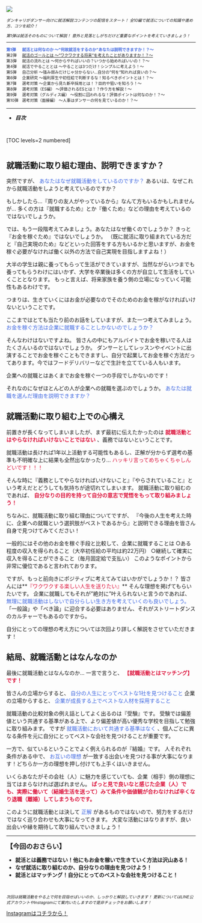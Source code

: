 ![](/img/news/131/1.png)

<div style="font-size: 75%;">

*ダンキャリがダンサー向けに就活解説コンテンツの配信をスタート！*
*全10編で就活についての知識や進め方、コツを紹介！*

*第1弾は就活そのものについて解説！*
*意外と見落としがちだけど重要なポイントを考えていきましょう！*

***

<div style="display:grid;grid-template-columns:4em 1fr;">

<div style="font-weight:bold;">
<span style="color: RoyalBlue;">第1弾</span>
</div>

<div style="font-weight:bold;">
<span style="color: RoyalBlue;">就活とは何なのか 〜"何故就活をするのか"あなたは説明できますか！？〜</span>
</div>

<div>第2弾</div>

<div><a href="/news/141" target="_blank">就活のゴールとは 〜”ワクワクする将来”を考えたことがありますか！？〜</a></div>

<div>第3弾</div>

<div>就活の流れとは 〜何からやればいいの？いつから始めればいいの！？〜</div>

<div>第4弾</div>

<div>就活でやることとは 〜やることは3つだけ！シンプルに考えよう！〜</div>

<div>第5弾</div>

<div>自己分析 〜強み弱みだけじゃ分からない...自分の”何を”知れれば良いの？〜</div>

<div>第6弾</div>

<div>企業研究 〜福利厚生や初任給で判断するな！知るべきポイントとは！？〜</div>

<div>第7弾</div>

<div>選考対策 〜企業から見た新卒採用とは！？目的や狙いを知ろう！〜</div>

<div>第8弾</div>

<div>選考対策（ES編） 〜評価されるESとは！？作り方を解説！〜</div>

<div>第9弾</div>

<div>選考対策（グルディス編） 〜役割に囚われるな！評価ポイントは何なのか！？〜</div>

<div>第10弾</div>

<div>選考対策（面接編） 〜人事はダンサーの何を見ているのか！？〜</div>

</div>

</div>

***


- **_目次_**

<div style="margin: 3em 0;">

[TOC levels=2 numbered]

</div>


## 就職活動に取り組む理由、説明できますか？

突然ですが、 <span style="color: RoyalBlue; ">あなたはなぜ就職活動をしているのですか？</span>
あるいは、なぜこれから就職活動をしようと考えているのですか？

もしかしたら...『周りの友人がやっているから』なんて方もいるかもしれませんが...
多くの方は『就職するため』とか『働くため』などの理由を考えているのではないでしょうか。

では、もう一段階考えてみましょう。あなたはなぜ働くのでしょうか？
きっと『お金を稼ぐため』ではないでしょうか。
（既に就活に取り組まれている方だと『自己実現のため』などといった回答をする方もいるかと思いますが、お金を稼ぐ必要がなければ働く以外の方法で自己実現を目指しますよね！）

大半の学生は親に養ってもらって生活ができていますが、当然ながらいつまでも養ってもらうわけにはいかず、大学を卒業後は多くの方が自立して生活をしていくこととなります。
もっと言えば、将来家族を養う側の立場になっていく可能性もあるわけです。

つまりは、生きていくにはお金が必要なのでそのためのお金を稼がなければいけないということです。

ここまではとても当たり前のお話をしていますが、また一つ考えてみましょう。
<span style="color: RoyalBlue; ">お金を稼ぐ方法は企業に就職することしかないのでしょうか？</span>

そんなわけはないですよね。
皆さんの中にもアルバイトでお金を稼いでる人はたくさんいるのではないでしょうか。
ダンサーとしてレッスンやイベントに出演することでお金を稼ぐこともできますし、自分で起業してお金を稼ぐ方法だってあります。今ではフードデリバリーなどで生計を立てている人もいます。

企業への就職とはあくまでお金を稼ぐ一つの手段でしかないのです！

それなのになぜほとんどの人が企業への就職を選ぶのでしょうか。
<span style="color: RoyalBlue; ">あなたは就職を選んだ理由を説明できますか？</span>
<br>

## 就職活動に取り組む上での心構え

前置きが長くなってしまいましたが、まず最初に伝えたかったのは **<span style="color: Crimson; ">就職活動とはやらなければいけないことではない</span>** 、義務ではないということです。

就職活動は長ければ1年以上活動する可能性もあるし、正解が分からず選考の基準も不明確な上に結果も全然出なかったり...
<span style="color: Crimson; ">ハッキリ言ってめちゃくちゃしんどいです！！！</span>

そんな時に『義務としてやらなければいけないこと』『やらされていること』という考えだとどうしても気持ちが途切れてしまいます。
就職活動に取り組むのであれば、 **<span style="color: Crimson; ">自分なりの目的を持って自分の意志で覚悟をもって取り組みましょう！</span>**


ちなみに、就職活動に取り組む理由についてですが、
『今後の人生を考えた時に、企業への就職という選択肢がベストであるから』と説明できる理由を皆さん自身で見つけてみてください！

一般的にはその他のお金を稼ぐ手段と比較して、企業に就職することは
○ある程度の収入を得られること（大卒初任給の平均は約22万円）
○継続して確実に収入を得ることができること（毎月固定給で支払い）
このようなポイントから非常に優位であると言われております。

ですが、もっと前向きにポジティブに考えてみてはいかがでしょうか！？
皆さんには**<span style="color: Crimson; ">『ワクワクする楽しい人生を送りたい』</span>** そんな理想を掲げてもらいたいです。
企業に就職してもそれが”絶対に”叶えられないと言うのであれば、 <span style="color: RoyalBlue; ">無理に就職活動はしないで自分らしい生き方を考えていくのも良いでしょう。</span>
「一般論」や「べき論」に迎合する必要はありません、それがストリートダンスのカルチャーでもあるのですから。

自分にとっての理想の考え方については次回より詳しく解説をさせていただきます！
<br>

## 結局、就職活動とはなんなのか

最後に就職活動とはなんなのか...
一言で言うと、 **<span style="color: Crimson; ">【就職活動とはマッチング】です！</span>**

皆さんの立場からすると、 <span style="color: RoyalBlue; ">自分の人生にとってベストな1社を見つけること</span>
企業の立場からすると、 <span style="color: RoyalBlue; ">企業が成長する上でベストな人材を採用すること</span>

就職活動の比較対象の例え話としてよく出るのは『受験』です。
受験では偏差値という共通する基準がある上で、より偏差値が高い優秀な学校を目指して勉強に取り組みます。
ですが <span style="color: RoyalBlue; ">就職活動において共通する基準はなく</span> 、個人ごとに異なる条件を元に自分にとってベストな会社を見つけることが重要です。

一方で、似ているということでよく例えられるのが『結婚』です。
人それぞれ条件がある中で、 <span style="color: RoyalBlue; ">お互いの理想</span> が一致する出会いを見つける事が大事になります！どちらか一方の理想を押し付けても上手くはいきません。

いくらあなたがその会社（人）に魅力を感じていても、企業（相手）側の理想に当てはまらなければ選ばれません。
**<span style="color: Crimson; ">ぱっと見で良いなと感じた企業（人）でも、実際に働いて（結婚生活を送って）みて条件や価値観が合わなければ辛くなり退職（離婚）してしまうものです。</span>**


このように就職活動とは決して <span style="color: RoyalBlue; ">正解</span> があるものではないので、努力をするだけではなく巡り合わせも大事になってきます。
大変な活動にはなりますが、良い出会いや縁を期待して取り組んでいきましょう！
<br>

***


**<div style="font-size: 125%;">【今回のおさらい】</div>**

- **就活とは義務ではない！他にもお金を稼いで生きていく方法は沢山ある！**
- **なぜ就活に取り組むのか、自分なりの理由を見つけよう！**
- **就活とはマッチング！自分にとってのベストな会社を見つけること！**

<br>

<div style="font-size: 75%;">

*次回は就職活動をやる上で何を目指せばいいのか、しっかりと解説していきます！*
*更新についてはLINE公式アカウントやInstagramにて案内いたしますので是非チェックをお願いします！*

</div>


<a href="https://instagram.com/dancerscareer?igshid=YmMyMTA2M2Y=" target="_blank" class="button button--accent">
<span class="button__text">Instagramはコチラから！</span><i class="button__icon fas fa-arrow-right"></i>
</a>
